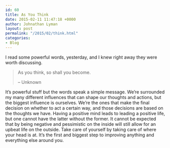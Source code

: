 ```yaml
---
id: 60
title: As You Think
date: 2015-02-11 11:47:18 +0000
author: Johnathan Lyman
layout: post
permalink: "/2015/02/think.html"
categories:
- Blog
---
```

I read some powerful words, yesterday, and I knew right away they were worth discussing.

> As you think, so shall you become.  
>   
> – Unknown

It’s powerful stuff but the words speak a simple message. We’re surrounded my many different influences that can shape our thoughts and actions, but the biggest influence is ourselves. We’re the ones that make the final decision on whether to act a certain way, and those decisions are based on the thoughts we have. Having a positive mind leads to leading a positive life, but one cannot have the latter without the former. It cannot be expected that by being negative and pessimistic on the inside will still allow for an upbeat life on the outside. Take care of yourself by taking care of where your head is at. It’s the first and biggest step to improving anything and everything else around you.